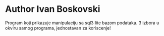# Author Ivan Boskovski

Program koji prikazuje manipulaciju sa sql3 lite bazom podataka.
3 izbora u okviru samog programa, jednostavan za koriscenje! 
